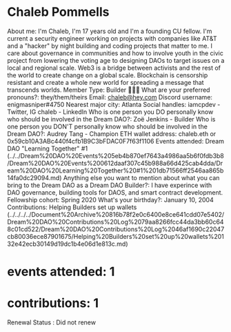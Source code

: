 # Chaleb Pommells

About me: I'm Chaleb, I'm 17 years old and I'm a founding CU fellow. I'm current a security engineer working on projects with companies like AT&T and a "hacker" by night building and coding projects that matter to me. I care about governance in communities and how to involve youth in the civic project from lowering the voting age to designing DAOs to target issues on a local and regional scale. Web3 is a bridge between activists and the rest of the world to create change on a global scale. Blockchain is censorship resistant and create a whole new world for spreading a message that transcends worlds.
Member Type: Builder 👷🏾‍♀️
What are your preferred pronouns?: they/them/theirs
Email: chaleb@hey.com
Discord username: enigmasniper#4750
Nearest major city: Atlanta
Social handles: iamcpdev - Twitter, IG
chaleb - LinkedIn 
Who is one person you DO personally know who should be involved in the Dream DAO?: Zoë Jenkins - Builder
Who is one person you DON'T personally know who should be involved in the Dream DAO?: Audrey Tang - Champion
ETH wallet address: chaleb.eth or 0x59cb10A3ABc440f4cfb1B9C3bFDAC0F7f63f1106
Events attended: Dream DAO "Learning Together" #1 (../../Dream%20DAO%20Events%205eb4b870ef7643a4986aa5b6f0fdb3b8/Dream%20DAO%20Events%200612daaf307c45b988a66d425cab4dda/Dream%20DAO%20Learning%20Together%20#1%201db71566ff2546aa865b14fa0dc29094.md)
Anything else you want to mention about what you can bring to the Dream DAO as a Dream DAO Builder?: I have experince with DAO governance, building tools for DAOS, and smart contract development.
Fellowship cohort: Spring 2020
What's your birthday?: January 10, 2004
Contributions: Helping Builders set up wallets (../../../../Document%20Archive%20816b78f2e0c6400e8ce641cdd07e5402/Dream%20DAO%20Contributions%20Log%2079aa8266fcc44da3bb60c648c01cd522/Dream%20DAO%20Contributions%20Log%2046af1690c22047cb80036ece87901675/Helping%20Builders%20set%20up%20wallets%20132e42ecb30149d19dc1b4e06d1e813c.md)
# events attended: 1
# contributions: 1
Renewal Status : Did not renew